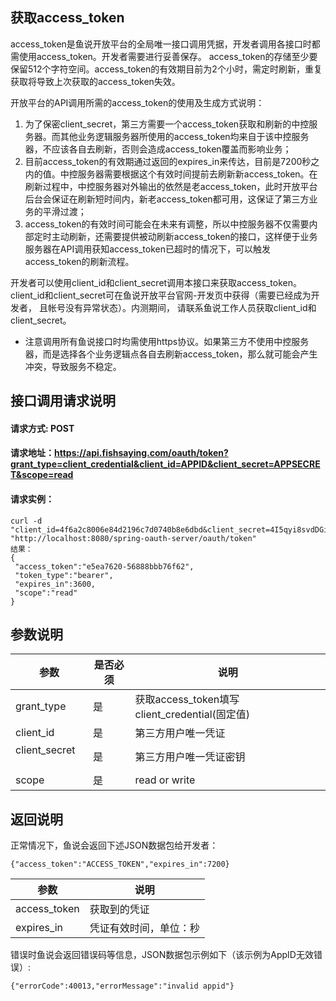 ## 获取access_token

access_token是鱼说开放平台的全局唯一接口调用凭据，开发者调用各接口时都需使用access_token。开发者需要进行妥善保存。  access_token的存储至少要保留512个字符空间。access_token的有效期目前为2个小时，需定时刷新，重复获取将导致上次获取的access_token失效。

开放平台的API调用所需的access_token的使用及生成方式说明：

1. 为了保密client_secret，第三方需要一个access_token获取和刷新的中控服务器。而其他业务逻辑服务器所使用的access_token均来自于该中控服务器，不应该各自去刷新，否则会造成access_token覆盖而影响业务；
2. 目前access_token的有效期通过返回的expires_in来传达，目前是7200秒之内的值。中控服务器需要根据这个有效时间提前去刷新新access_token。在刷新过程中，中控服务器对外输出的依然是老access_token，此时开放平台后台会保证在刷新短时间内，新老access_token都可用，这保证了第三方业务的平滑过渡；
3. access_token的有效时间可能会在未来有调整，所以中控服务器不仅需要内部定时主动刷新，还需要提供被动刷新access_token的接口，这样便于业务服务器在API调用获知access_token已超时的情况下，可以触发access_token的刷新流程。

开发者可以使用client_id和client_secret调用本接口来获取access_token。client_id和client_secret可在鱼说开放平台官网-开发页中获得（需要已经成为开发者，  且帐号没有异常状态）。内测期间， 请联系鱼说工作人员获取client_id和client_secret。

* 注意调用所有鱼说接口时均需使用https协议。如果第三方不使用中控服务器，而是选择各个业务逻辑点各自去刷新access_token，那么就可能会产生冲突，导致服务不稳定。

## 接口调用请求说明

#### 请求方式: POST
#### 请求地址：https://api.fishsaying.com/oauth/token?grant_type=client_credential&client_id=APPID&client_secret=APPSECRET&scope=read
#### 请求实例：
 ```
 curl -d "client_id=4f6a2c8006e84d2196c7d0740b8e6dbd&client_secret=4I5qyi8svdDGiJt2kLKCx5M0wPeHpB8T&grant_type=client_credentials&scope=read" "http://localhost:8080/spring-oauth-server/oauth/token"
 结果：
 {
  "access_token":"e5ea7620-56888bbb76f62",
  "token_type":"bearer",
  "expires_in":3600,
  "scope":"read"
 }      
 ```
## 参数说明

| 参数        | 是否必须 | 说明               |
| ---------- |---------|-------------------|
| grant_type | 是      | 获取access_token填写client_credential(固定值) |
| client_id      | 是      | 第三方用户唯一凭证 | 
| client_secret     | 是      | 第三方用户唯一凭证密钥 |
| scope      | 是      | read or write|
## 返回说明

正常情况下，鱼说会返回下述JSON数据包给开发者：

```
{"access_token":"ACCESS_TOKEN","expires_in":7200}
```

| 参数          | 说明                |
| ------------ |--------------------|
| access_token | 获取到的凭证          |
| expires_in   | 凭证有效时间，单位：秒 |

错误时鱼说会返回错误码等信息，JSON数据包示例如下（该示例为AppID无效错误）:

```
{"errorCode":40013,"errorMessage":"invalid appid"}
```
           
